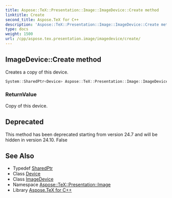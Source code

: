 ```yaml
---
title: Aspose::TeX::Presentation::Image::ImageDevice::Create method
linktitle: Create
second_title: Aspose.TeX for C++
description: 'Aspose::TeX::Presentation::Image::ImageDevice::Create method. Creates a copy of this device in C++.'
type: docs
weight: 1500
url: /cpp/aspose.tex.presentation.image/imagedevice/create/
---
```

## ImageDevice::Create method


Creates a copy of this device.

```cpp
System::SharedPtr<Device> Aspose::TeX::Presentation::Image::ImageDevice::Create() override
```


### ReturnValue

Copy of this device.

## Deprecated
This method has been deprecated starting from version 24.7 and will be hidden in version 24.10. False 

## See Also

* Typedef [SharedPtr](../../../system/sharedptr/)
* Class [Device](../../../aspose.tex.presentation/device/)
* Class [ImageDevice](../)
* Namespace [Aspose::TeX::Presentation::Image](../../)
* Library [Aspose.TeX for C++](../../../)

